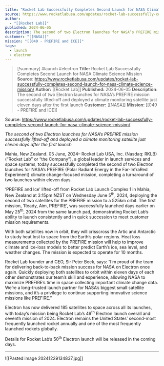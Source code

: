 ```yaml
---
title: "Rocket Lab Successfully Completes Second Launch for NASA Climate Science Mission  "
source: https://www.rocketlabusa.com/updates/rocket-lab-successfully-completes-second-launch-for-nasa-climate-science-mission/
author:
  - "[[Rocket Lab]]"
published: 2024-06-05
description: The second of two Electron launches for NASA’s PREFIRE mission successfully lifted-off and deployed a climate monitoring satellite just eleven days after the first launch
customer: "[[NASA]]"
mission: "[[049 - PREFIRE and ICE]]"
tags:
  - launch
  - electron
---
```

>[!summary]
#launch #electron
**Title:** Rocket Lab Successfully Completes Second Launch for NASA Climate Science Mission  
**Source:** https://www.rocketlabusa.com/updates/rocket-lab-successfully-completes-second-launch-for-nasa-climate-science-mission/
**Author:** [[Rocket Lab]]
**Published:** 2024-06-05
**Description:** The second of two Electron launches for NASA’s PREFIRE mission successfully lifted-off and deployed a climate monitoring satellite just eleven days after the first launch
**Customer:** [[NASA]]
**Mission:** [[049 - PREFIRE and ICE]]

Source: https://www.rocketlabusa.com/updates/rocket-lab-successfully-completes-second-launch-for-nasa-climate-science-mission/

*The second of two Electron launches for NASA’s PREFIRE mission successfully lifted-off and deployed a climate monitoring satellite just eleven days after the first launch*

Mahia, New Zealand. 05 June, 2024– Rocket Lab USA, Inc. (Nasdaq: RKLB) (“Rocket Lab” or “the Company”), a global leader in launch services and space systems, today successfully completed the second of two Electron launches for NASA’s PREFIRE (Polar Radiant Energy in the Far-InfraRed Experiment) climate change-focused mission, completing a turnaround of two launches within eleven days.

‘PREFIRE and Ice’ lifted-off from Rocket Lab Launch Complex 1 in Mahia, New Zealand at 3:15pm NZST on Wednesday June 5<sup>th</sup>, 2024, deploying the second of two satellites for the PREFIRE mission to a 525km orbit. The first mission, ‘Ready, Aim, PREFIRE’, was successfully launched days earlier on May 25<sup>th</sup>, 2024 from the same launch pad, demonstrating Rocket Lab’s ability to launch consistently and in quick succession to meet customer mission requirements.

With both satellites now in orbit, they will crisscross the Artic and Antarctic to study heat lost to space from the Earth’s polar regions. Heat loss measurements collected by the PREFIRE mission will help to improve climate and ice-loss models to better predict Earth’s ice, sea level, and weather changes. The mission is expected to operate for 10 months.

Rocket Lab founder and CEO, Sir Peter Beck, says: “I’m proud of the team for delivering back-to-back mission success for NASA on Electron once again. Quickly deploying both satellites to orbit within eleven days of each other demonstrates our team’s skill and experience, allowing NASA to maximize PREFIRE’s time in space collecting important climate change data. We’re a long-trusted launch partner for NASA’s biggest small satellite missions, and it’s a privilege to continue supporting innovative science missions like PREFIRE.”

Electron has now delivered 185 satellites to space across all its launches, with today’s mission being Rocket Lab’s 49<sup>th</sup> Electron launch overall and seventh mission of 2024. Electron remains the United States’ second-most frequently launched rocket annually and one of the most frequently launched rockets globally.

Details for Rocket Lab’s 50<sup>th</sup> Electron launch will be released in the coming days.

---

![[Pasted image 20241229134837.jpg]]